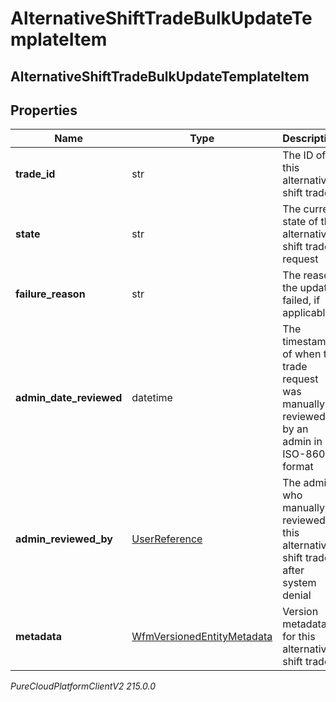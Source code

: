 # AlternativeShiftTradeBulkUpdateTemplateItem

## AlternativeShiftTradeBulkUpdateTemplateItem

## Properties

|Name | Type | Description | Notes|
|------------ | ------------- | ------------- | -------------|
| **trade_id** | str | The ID of this alternative shift trade | |
| **state** | str | The current state of this alternative shift trade request | |
| **failure_reason** | str | The reason the update failed, if applicable | [optional] |
| **admin_date_reviewed** | datetime | The timestamp of when the trade request was manually reviewed by an admin in ISO-8601 format | [optional] |
| **admin_reviewed_by** | [UserReference](UserReference) | The admin who manually reviewed this alternative shift trade after system denial | [optional] |
| **metadata** | [WfmVersionedEntityMetadata](WfmVersionedEntityMetadata) | Version metadata for this alternative shift trade | |



_PureCloudPlatformClientV2 215.0.0_
